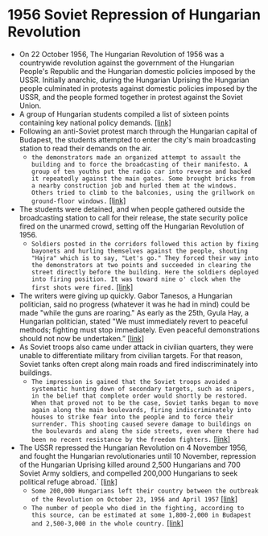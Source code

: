 # 1956 Soviet Repression of Hungarian Revolution
- On 22 October 1956, The Hungarian Revolution of 1956 was a countrywide revolution against the government of the Hungarian People's Republic and the Hungarian domestic policies imposed by the USSR. Initially anarchic, during the Hungarian Uprising the Hungarian people culminated in protests against domestic policies imposed by the USSR, and the people formed together in protest against the Soviet Union.
- A group of Hungarian students compiled a list of sixteen points containing key national policy demands. [[link]](https://sourcebooks.fordham.edu/mod/1956hungary-16points.asp)
- Following an anti-Soviet protest march through the Hungarian capital of Budapest, the students attempted to enter the city's main broadcasting station to read their demands on the air.
    - `the demonstrators made an organized attempt to assault the building and to force the broadcasting of their manifesto. A group of ten youths put the radio car into reverse and backed it repeatedly against the main gates. Some brought bricks from a nearby construction job and hurled them at the windows. Others tried to climb to the balconies, using the grillwork on ground-floor windows.` [[link]](https://ia802604.us.archive.org/0/items/thirteendaysthat007503mbp/thirteendaysthat007503mbp.pdf)
- The students were detained, and when people gathered outside the broadcasting station to call for their release, the state security police fired on the unarmed crowd, setting off the Hungarian Revolution of 1956.
    - `Soldiers posted in the corridors followed this action by fixing bayonets and hurling themselves against the people, shouting "Hajra" which is to say, "Let's go." They forced their way into the demonstrators at two points and succeeded in clearing the street directly before the building. Here the soldiers deployed into firing position. It was toward nine o' clock when the first shots were fired.` [[link]](https://ia802604.us.archive.org/0/items/thirteendaysthat007503mbp/thirteendaysthat007503mbp.pdf)
- The writers were giving up quickly. Gabor Tanesos, a Hungarian politician, said no progress (whatever it was he had in mind) could be made "while the guns are roaring." As early as the 25th, Gyula Hay, a Hungarian politician, stated "We must immediately revert to peaceful methods; fighting must stop immediately. Even peaceful demonstrations should not now be undertaken.” [[link]](https://ipfs.io/ipfs/bafykbzaced3vz54mllwtcgqztvakdlfcwoyojy4eetxcnmbic7ksq2vhl3oh4?filename=William%20Lomax%20-%20Hungary%201956%20%28Motive%29-Allen%20and%20Busby%20%281976%29.pdf)
- As Soviet troops also came under attack in civilian quarters, they were unable to differentiate military from civilian targets. For that reason, Soviet tanks often crept along main roads and fired indiscriminately into buildings.
    - `The impression is gained that the Soviet troops avoided a systematic hunting down of secondary targets, such as snipers, in the belief that complete order would shortly be restored. When that proved not to be the case, Soviet tanks began to move again along the main boulevards, firing indiscriminately into houses to strike fear into the people and to force their surrender. This shooting caused severe damage to buildings on the boulevards and along the side streets, even where there had been no recent resistance by the freedom fighters.` [[link]](http://mek.oszk.hu/01200/01274/01274.pdf)
- The USSR repressed the Hungarian Revolution on 4 November 1956, and fought the Hungarian revolutionaries until 10 November, repression of the Hungarian Uprising killed around 2,500 Hungarians and 700 Soviet Army soldiers, and compelled 200,000 Hungarians to seek political refuge abroad.` [[link]](https://ia802604.us.archive.org/0/items/thirteendaysthat007503mbp/thirteendaysthat007503mbp.pdf)
    - `Some 200,000 Hungarians left their country between the outbreak of the Revolution on October 23, 1956 and April 1957` [[link]](https://ahea.pitt.edu/ojs/index.php/ahea/article/view/261/432)
    - `The number of people who died in the fighting, according to this source, can be estimated at some 1,800-2,000 in Budapest and 2,500-3,000 in the whole country.` [[link]](http://mek.oszk.hu/01200/01274/01274.pdf)